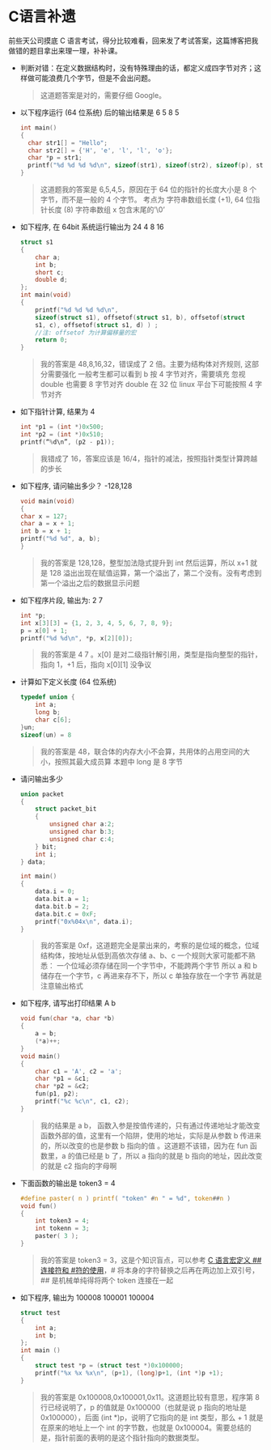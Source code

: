 # C语言补遗


前些天公司摸底 C 语言考试，得分比较难看，回来发了考试答案，这篇博客把我做错的题目拿出来理一理，补补课。

<!--more-->

- 判断对错：在定义数据结构时，没有特殊理由的话，都定义成四字节对齐；这样做可能浪费几个字节，但是不会出问题。

  > 这道题答案是对的，需要仔细 Google。

- 以下程序运行 (64 位系统) 后的输出结果是 6 5 8 5

  ```C
  int main()
  {
    char str1[] = "Hello";
    char str2[] = {'H', 'e', 'l', 'l', 'o'};
    char *p = str1;
    printf("%d %d %d %d\n", sizeof(str1), sizeof(str2), sizeof(p), strlen(p));
  }
  ```

  > 这道题我的答案是 6,5,4,5，原因在于 64 位的指针的长度大小是 8 个字节，而不是一般的 4 个字节。 考点为 字符串数组长度 (+1), 64 位指针长度 (8) 字符串数组 x 包含末尾的’\0’

- 如下程序, 在 64bit 系统运行输出为 24 4 8 16

  ```c
  struct s1
  {
      char a;
      int b;
      short c;
      double d;
  };
  int main(void)
  {
      printf("%d %d %d %d\n",
      sizeof(struct s1), offsetof(struct s1, b), offsetof(struct
      s1, c), offsetof(struct s1, d) ) ;
      //注: offsetof 为计算偏移量的宏
      return 0;
  }
  ```

  > 我的答案是 48,8,16,32，错误成了 2 倍。主要为结构体对齐规则, 这部分需要强化 一般考生都可以看到 b 按 4 字节对齐，需要填充 忽视 double 也需要 8 字节对齐 double 在 32 位 linux 平台下可能按照 4 字节对齐

- 如下指针计算, 结果为 4

  ```c
  int *p1 = (int *)0x500;
  int *p2 = (int *)0x510;
  printf(“%d\n”, (p2 - p1));
  ```

  > 我错成了 16，答案应该是 16/4，指针的减法，按照指针类型计算跨越的步长

- 如下程序, 请问输出多少？ -128,128

  ```c
  void main(void)
  {
  char x = 127;
  char a = x + 1;
  int b = x + 1;
  printf("%d %d", a, b);
  }
  ```

  > 我的答案是 128,128，整型加法隐式提升到 int 然后运算，所以 x+1 就是 128 溢出出现在赋值运算，第一个溢出了，第二个没有。没有考虑到第一个溢出之后的数据显示问题

- 如下程序片段, 输出为: 2 7

  ```c
  int *p;
  int x[3][3] = {1, 2, 3, 4, 5, 6, 7, 8, 9};
  p = x[0] + 1;
  printf("%d %d\n", *p, x[2][0]);
  ```

  > 我的答案是 4 7 。x[0] 是对二级指针解引用，类型是指向整型的指针，指向 1，+1 后，指向 x[0][1] 没争议

- 计算如下定义长度 (64 位系统)

  ```c
  typedef union {
      int a;
      long b;
      char c[6];
  }un;
  sizeof(un) = 8
  ```

  > 我的答案是 48，联合体的内存大小不会算，共用体的占用空间的大小，按照其最大成员算 本题中 long 是 8 字节

- 请问输出多少

  ```c
  union packet
  {
      struct packet_bit
      {
          unsigned char a:2;
          unsigned char b:3;
          unsigned char c:4;
      } bit;
      int i;
  } data;
  
  int main()
  {
      data.i = 0;
      data.bit.a = 1;
      data.bit.b = 2;
      data.bit.c = 0xF;
      printf("0x%04x\n", data.i);
  }
  ```

  > 我的答案是 0xf，这道题完全是蒙出来的，考察的是位域的概念，位域结构体，按地址从低到高依次存储 a、b、c 一个规则大家可能都不熟悉： 一个位域必须存储在同一个字节中，不能跨两个字节 所以 a 和 b 储存在一个字节，c 再进来存不下，所以 c 单独存放在一个字节 再就是注意输出格式

- 如下程序, 请写出打印结果 A b

  ```c
  void fun(char *a, char *b)
  {
      a = b;
      (*a)++;
  }
  void main()
  {
      char c1 = 'A', c2 = 'a';
      char *p1 = &c1;
      char *p2 = &c2;
      fun(p1, p2);
      printf("%c %c\n", c1, c2);
  }
  ```

  > 我的结果是 a b， 函数入参是按值传递的，只有通过传递地址才能改变函数外部的值，这里有一个陷阱，使用的地址，实际是从参数 b 传进来的，所以改变的也是参数 b 指向的值 。这道题不该错，因为在 fun 函数里，a 的值已经是 b 了，所以 a 指向的就是 b 指向的地址，因此改变的就是 c2 指向的字母啊

- 下面函数的输出是 token3 = 4

  ```c
  #define paster( n ) printf( "token" #n " = %d", token##n )
  void fun()
  {
      int token3 = 4;
      int tokenn = 3;
      paster( 3 );
  }
  ```

  > 我的答案是 token3 = 3，这是个知识盲点，可以参考 [C 语言宏定义 ## 连接符和 #符的使用](https://blog.csdn.net/dotphoenix/article/details/4345174)，# 将本身的字符替换之后再在两边加上双引号，## 是机械单纯得将两个 token 连接在一起

- 如下程序, 输出为 100008 100001 100004

  ```c
  struct test
  {
      int a;
      int b;
  };
  int main ()
  {
      struct test *p = (struct test *)0x100000;
      printf("%x %x %x\n", (p+1), (long)p+1, (int *)p +1);
  }
  ```

  > 我的答案是 0x100008,0x100001,0x11。这道题比较有意思，程序第 8 行已经说明了，p 的值就是 0x100000（也就是说 p 指向的地址是 0x100000），后面 (int *)p，说明了它指向的是 int 类型，那么 + 1 就是在原来的地址上一个 int 的字节数，也就是 0x100004。需要总结的是，指针前面的表明的是这个指针指向的数据类型。

